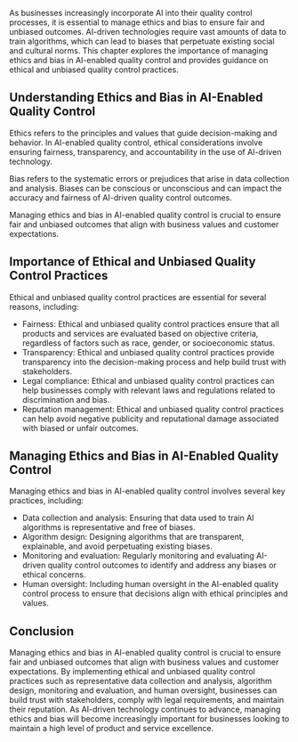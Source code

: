
As businesses increasingly incorporate AI into their quality control processes, it is essential to manage ethics and bias to ensure fair and unbiased outcomes. AI-driven technologies require vast amounts of data to train algorithms, which can lead to biases that perpetuate existing social and cultural norms. This chapter explores the importance of managing ethics and bias in AI-enabled quality control and provides guidance on ethical and unbiased quality control practices.

Understanding Ethics and Bias in AI-Enabled Quality Control
-----------------------------------------------------------

Ethics refers to the principles and values that guide decision-making and behavior. In AI-enabled quality control, ethical considerations involve ensuring fairness, transparency, and accountability in the use of AI-driven technology.

Bias refers to the systematic errors or prejudices that arise in data collection and analysis. Biases can be conscious or unconscious and can impact the accuracy and fairness of AI-driven quality control outcomes.

Managing ethics and bias in AI-enabled quality control is crucial to ensure fair and unbiased outcomes that align with business values and customer expectations.

Importance of Ethical and Unbiased Quality Control Practices
------------------------------------------------------------

Ethical and unbiased quality control practices are essential for several reasons, including:

* Fairness: Ethical and unbiased quality control practices ensure that all products and services are evaluated based on objective criteria, regardless of factors such as race, gender, or socioeconomic status.
* Transparency: Ethical and unbiased quality control practices provide transparency into the decision-making process and help build trust with stakeholders.
* Legal compliance: Ethical and unbiased quality control practices can help businesses comply with relevant laws and regulations related to discrimination and bias.
* Reputation management: Ethical and unbiased quality control practices can help avoid negative publicity and reputational damage associated with biased or unfair outcomes.

Managing Ethics and Bias in AI-Enabled Quality Control
------------------------------------------------------

Managing ethics and bias in AI-enabled quality control involves several key practices, including:

* Data collection and analysis: Ensuring that data used to train AI algorithms is representative and free of biases.
* Algorithm design: Designing algorithms that are transparent, explainable, and avoid perpetuating existing biases.
* Monitoring and evaluation: Regularly monitoring and evaluating AI-driven quality control outcomes to identify and address any biases or ethical concerns.
* Human oversight: Including human oversight in the AI-enabled quality control process to ensure that decisions align with ethical principles and values.

Conclusion
----------

Managing ethics and bias in AI-enabled quality control is crucial to ensure fair and unbiased outcomes that align with business values and customer expectations. By implementing ethical and unbiased quality control practices such as representative data collection and analysis, algorithm design, monitoring and evaluation, and human oversight, businesses can build trust with stakeholders, comply with legal requirements, and maintain their reputation. As AI-driven technology continues to advance, managing ethics and bias will become increasingly important for businesses looking to maintain a high level of product and service excellence.

